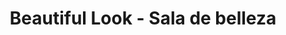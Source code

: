 ---
title: "Beautiful Look - Sala de belleza"
url: /ciudad-de-mexico/beautiful-look-sala-de-belleza/
shop: Kosmetik
---